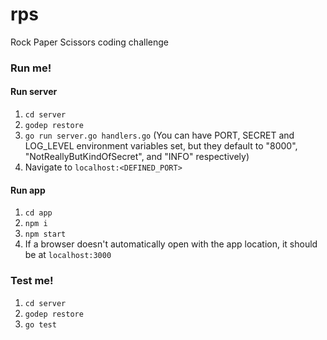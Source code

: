 # rps
Rock Paper Scissors coding challenge

### Run me!
#### Run server
1. `cd server`
2. `godep restore`
3. `go run server.go handlers.go` (You can have PORT, SECRET and LOG_LEVEL environment variables set, but they default to "8000", "NotReallyButKindOfSecret", and "INFO" respectively)
4. Navigate to `localhost:<DEFINED_PORT>`

#### Run app
1. `cd app`
2. `npm i`
3. `npm start`
4. If a browser doesn't automatically open with the app location, it should be at `localhost:3000`

### Test me!
1. `cd server`
2. `godep restore`
3. `go test`
